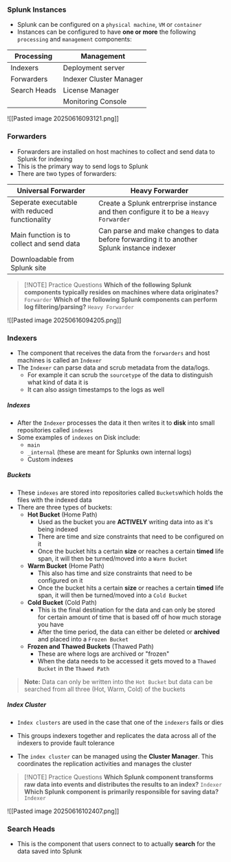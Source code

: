 ### Splunk Instances
- Splunk can be configured on a `physical machine`, `VM` or `container`
- Instances can be configured to have **one or more** the following `processing` and `management` components:

| Processing   | Management              |
| ------------ | ----------------------- |
| Indexers     | Deployment server       |
| Forwarders   | Indexer Cluster Manager |
| Search Heads | License Manager         |
|              | Monitoring Console      |

![[Pasted image 20250616093121.png]]

### Forwarders
- Forwarders are installed on host machines to collect and send data to Splunk for indexing
- This is the primary way to send logs to Splunk
- There are two types of forwarders:

| Universal Forwarder                            | Heavy Forwarder                                                                            |
| ---------------------------------------------- | ------------------------------------------------------------------------------------------ |
| Seperate executable with reduced functionality | Create a Splunk entrerprise instance and then configure it to be a `Heavy Forwarder`       |
| Main function is to collect and send data      | Can parse and make changes to data before forwarding it to another Splunk instance indexer |
| Downloadable from Splunk site                  |                                                                                            |


> [!NOTE] Practice Questions
> **Which of the following Splunk components typically resides on machines where data originates?**
> `Forwarder`
> **Which of the following Splunk components can perform log filtering/parsing?**
> `Heavy Forwarder`

![[Pasted image 20250616094205.png]]
### Indexers
- The component that receives the data from the `forwarders` and host machines is called an `Indexer`
- The `Indexer` can parse data and scrub metadata from the data/logs. 
	- For example it can scrub the `sourcetype` of the data to distinguish what kind of data it is
	- It can also assign timestamps to the logs as well

##### Indexes
- After the `Indexer` processes the data it then writes it to **disk** into small repositories called `indexes`
- Some examples of `indexes` on Disk include:
	- `main`
	- `_internal` (these are meant for Splunks own internal logs)
	- Custom indexes

##### Buckets
- These `indexes` are stored into repositories called `Buckets`which holds the files with the indexed data 
- There are three types of buckets:
	- **Hot Bucket** (Home Path)
		- Used as the bucket you are **ACTIVELY** writing data into as it's being indexed
		-  There are time and size constraints that need to be configured on it
		- Once the bucket hits a certain **size** or reaches a certain **timed** life span, it will then be turned/moved into a `Warm Bucket`
	- **Warm Bucket** (Home Path)
		- This also has time and size constraints that need to be configured on it
		- Once the bucket hits a certain **size** or reaches a certain **timed** life span, it will then be turned/moved into a `Cold Bucket`
	- **Cold Bucket** (Cold Path)
		- This is the final destination for the data and can only be stored for certain amount of time that is based off of how much storage you have
		- After the time period, the data can either be deleted or **archived** and placed into a `Frozen Bucket`
	- **Frozen and Thawed Buckets** (Thawed Path)
		- These are where logs are archived or "frozen"
		- When the data needs to be accessed it gets moved to a `Thawed Bucket` in the `Thawed Path`

> **Note:** Data can only be written into the `Hot Bucket` but data can be searched from all three (Hot, Warm, Cold) of the buckets

##### Index Cluster
- `Index clusters` are used in the case that one of the `indexers` fails or dies
- This groups indexers together and replicates the data across all of the indexers to provide fault tolerance

- The `index cluster` can be managed using the **Cluster Manager**. This coordinates the replication activities and manages the cluster

> [!NOTE] Practice Questions
> **Which Splunk component transforms raw data into events and distributes the results to an index?**
> `Indexer`
> **Which Splunk component is primarily responsible for saving data?**
> `Indexer`


![[Pasted image 20250616102407.png]]

### Search Heads
- This is the component that users connect to to actually **search** for the data saved into Splunk